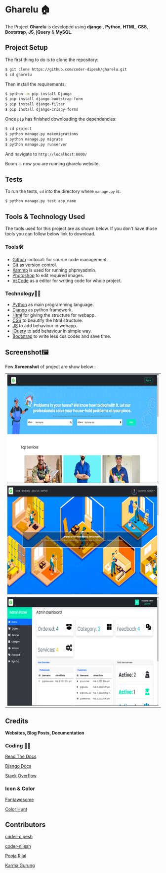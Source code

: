 # Gharelu :house:

The Project **Gharelu** is developed using **django** , **Python**, **HTML**, **CSS**, **Bootstrap**, **JS**, **jQuery** &amp; **MySQL**.

## Project Setup

The first thing to do is to clone the repository:

```sh
$ git clone https://github.com/coder-dipesh/gharelu.git
$ cd gharelu
```

Then install the requirements:

```sh
$ python -m pip install Django
$ pip install django-bootstrap-form
$ pip install django-filter
$ pip install django-crispy-forms 
```



Once `pip` has finished downloading the dependencies:
```sh
$ cd project
$ python manage.py makemigrations
$ python manage.py migrate
$ python manage.py runserver
```
And navigate to `http://localhost:8000/`


Boom :boom: now you are running gharelu website. 

## Tests

To run the tests, `cd` into the directory where `manage.py` is:
```sh
$ python manage.py test app_name
```


 ## Tools & Technology Used
 
 The tools used for this project are as shown below. If you don't have those tools you can follow below link to download.
 
 ### Tools🛠
 
 - [Github](https://github.com/signup?ref_cta=Sign+up&ref_loc=header+logged+out&ref_page=%2F&source=header-home) :octocat: for source code management.
 - [Git](https://git-scm.com/downloads) as version control.
 - [Xammp](https://dev.mysql.com/downloads/workbench/) is used for running phpmyadmin.
 - [Photoshop](https://www.adobe.com/products/photoshop/free-trial-download.html) to edit required images.
 - [VsCode](https://code.visualstudio.com/) as a editor for writing code for whole project.

 
 ### Technology👨‍💻
 
 - [Python](https://www.python.org/) as main programming language.
 - [Django](https://www.djangoproject.com/) as python framework.
 - [Html](https://html.com/) for giving the structure for webapp.
 - [CSS](https://www.w3schools.com/Css/) to beautify the html structure.
 - [JS](https://www.javascript.com/) to add behaviour in webapp.
 - [jQuery](https://jquery.com/) to add behaviour in simple way.
 - [Bootstrap](https://getbootstrap.com/) to write less css codes and save time.


 ## Screenshot🖼
 Few **Screenshot** of project are show below :
<table>

   <tr>
    <td><img src='image-readme/home.png' alt="Home Page"  height='350' width='600'> </td>
   </tr>
  <tr>
    <td><img src='image-readme/user.png' alt="User Panel" height='350' width='600'></td>
  </tr>
  <tr>
    <td><img src='image-readme/admin.png' alt="Admin Panel" height='350' width='600'></td>
  </tr>
  
  
 </table>
 

## Credits
**Websites, Blog Posts, Documentation**

### Coding 👨‍💻

[Read The Docs](https://django-docs.readthedocs.io/en/latest/) 

[Django Docs](https://docs.djangoproject.com/en/4.0/)

[Stack Overflow](https://stackoverflow.com/)


### Icon & Color 
[Fontawesome](https://fontawesome.com/v4.7/icons/)

[Color Hunt](https://colorhunt.co/palettes/black)

 
## Contributors

[coder-dipesh](https://github.com/coder-dipesh/) 

[coder-nilesh](https://github.com/coder-nilesh)

[Pooja Rijal](https://github.com/pooja9009)

[Karma Gurung](https://github.com/KarmaGurung75)





